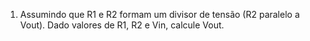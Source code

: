 1.  Assumindo que R1 e R2 formam um divisor de tensão (R2 paralelo a Vout).
Dado valores de R1, R2 e Vin, calcule Vout.
